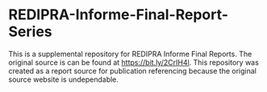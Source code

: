 # REDIPRA-Informe-Final-Report-Series
This is a supplemental repository for REDIPRA Informe Final Reports.  The original source is can be found at https://bit.ly/2CrIH4l.  This repository was created as a report source for publication referencing because the original source website is undependable.  
